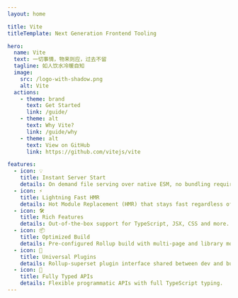 ```yaml
---
layout: home

title: Vite
titleTemplate: Next Generation Frontend Tooling

hero:
  name: Vite
  text: 一切事情，物来则应，过去不留
  tagline: 如人饮水冷暖自知
  image:
    src: /logo-with-shadow.png
    alt: Vite
  actions:
    - theme: brand
      text: Get Started
      link: /guide/
    - theme: alt
      text: Why Vite?
      link: /guide/why
    - theme: alt
      text: View on GitHub
      link: https://github.com/vitejs/vite

features:
  - icon: 💡
    title: Instant Server Start
    details: On demand file serving over native ESM, no bundling required!
  - icon: ⚡️
    title: Lightning Fast HMR
    details: Hot Module Replacement (HMR) that stays fast regardless of app size.
  - icon: 🛠️
    title: Rich Features
    details: Out-of-the-box support for TypeScript, JSX, CSS and more.
  - icon: 📦
    title: Optimized Build
    details: Pre-configured Rollup build with multi-page and library mode support.
  - icon: 🔩
    title: Universal Plugins
    details: Rollup-superset plugin interface shared between dev and build.
  - icon: 🔑
    title: Fully Typed APIs
    details: Flexible programmatic APIs with full TypeScript typing.
---
```


